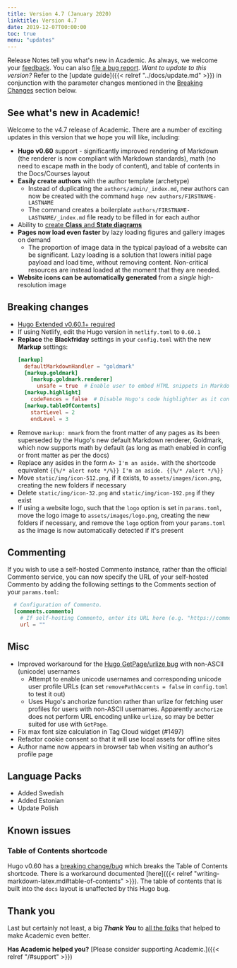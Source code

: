 ```yaml
---
title: Version 4.7 (January 2020)
linktitle: Version 4.7
date: 2019-12-07T00:00:00
toc: true
menu: "updates"
---
```


Release Notes tell you what's new in Academic. As always, we welcome your [feedback](https://github.com/gcushen/hugo-academic/issues). You can also [file a bug report](https://github.com/gcushen/hugo-academic/issues). *Want to update to this version?* Refer to the [update guide]({{< relref "../docs/update.md" >}}) in conjunction with the parameter changes mentioned in the [Breaking Changes](#breaking-changes) section below.

## See what's new in Academic!

Welcome to the v4.7 release of Academic. There are a number of exciting updates in this version that we hope you will like, including:

- **Hugo v0.60** support - significantly improved rendering of Markdown (the renderer is now compliant with Markdown standards), math (no need to escape math in the body of content), and table of contents in the Docs/Courses layout
- **Easily create authors** with the author template (archetype)
  - Instead of duplicating the `authors/admin/_index.md`, new authors can now be created with the command `hugo new authors/FIRSTNAME-LASTNAME`
  - The command creates a boilerplate `authors/FIRSTNAME-LASTNAME/_index.md` file ready to be filled in for each author
- Ability to [create **Class** and **State diagrams**](https://academic-demo.netlify.app/post/writing-technical-content/)
- **Pages now load even faster** by lazy loading figures and gallery images on demand
  - The proportion of image data in the typical payload of a website can be significant. Lazy loading is a solution that lowers initial page payload and load time, without removing content. Non-critical resources are instead loaded at the moment that they are needed.
- **Website icons can be automatically generated** from a _single_ high-resolution image

## Breaking changes

- [Hugo Extended v0.60.1+ required](https://github.com/gohugoio/hugo/releases/tag/v0.60.1)
- If using Netlify, edit the Hugo version in `netlify.toml` to `0.60.1`
- **Replace** the **Blackfriday** settings in your `config.toml` with the new **Markup** settings:
    ```toml
    [markup]
      defaultMarkdownHandler = "goldmark"
      [markup.goldmark]
        [markup.goldmark.renderer]
          unsafe = true  # Enable user to embed HTML snippets in Markdown content.
      [markup.highlight]
        codeFences = false  # Disable Hugo's code highlighter as it conflicts with Academic's highligher.
      [markup.tableOfContents]
        startLevel = 2
        endLevel = 3
    ```
- Remove `markup: mmark` from the front matter of any pages as its been superseded by the Hugo's new default Markdown renderer, Goldmark, which now supports math by default (as long as math enabled in config or front matter as per the docs)
- Replace any asides in the form `A> I'm an aside.` with the shortcode equivalent `{{%/* alert note */%}} I'm an aside. {{%/* /alert */%}}`
- Move `static/img/icon-512.png`, if it exists, to `assets/images/icon.png`, creating the new folders if necessary
- Delete `static/img/icon-32.png` and `static/img/icon-192.png` if they exist
- If using a website logo, such that the `logo` option is set in `params.toml`, move the logo image to `assets/images/logo.png`, creating the new folders if necessary, and remove the `logo` option from your `params.toml` as the image is now automatically detected if it's present

## Commenting

If you wish to use a self-hosted Commento instance, rather than the official Commento service, you can now specify the URL of your self-hosted Commento by adding the following settings to the Comments section of your `params.toml`:

```toml
  # Configuration of Commento.
  [comments.commento]
    # If self-hosting Commento, enter its URL here (e.g. "https://commento.?.com"), otherwise leave empty.
    url = ""
```

## Misc

- Improved workaround for the [Hugo GetPage/urlize bug](https://github.com/gohugoio/hugo/issues/5687) with non-ASCII (unicode) usernames
  - Attempt to enable unicode usernames and corresponding unicode user profile URLs (can set `removePathAccents = false` in `config.toml` to test it out)
  - Uses Hugo's anchorize function rather than urlize for fetching user profiles for users with non-ASCII usernames. Apparently `anchorize` does not perform URL encoding unlike `urlize`, so may be better suited for use with `GetPage`.
- Fix max font size calculation in Tag Cloud widget (#1497)
- Refactor cookie consent so that it will use local assets for offline sites
- Author name now appears in browser tab when visiting an author's profile page

## Language Packs

- Added Swedish
- Added Estonian
- Update Polish

## Known issues

### Table of Contents shortcode

Hugo v0.60 has a [breaking change/bug](https://github.com/yuin/goldmark/issues/26) which breaks the Table of Contents shortcode. There is a workaround documented [here]({{< relref "writing-markdown-latex.md#table-of-contents" >}}). The table of contents that is built into the `docs` layout is unaffected by this Hugo bug.

## Thank you

Last but certainly not least, a big **_Thank You_** to [all the folks](https://github.com/gcushen/hugo-academic/graphs/contributors) that helped to make Academic even better.

**Has Academic helped you?** [Please consider supporting Academic.]({{< relref "/#support" >}})
